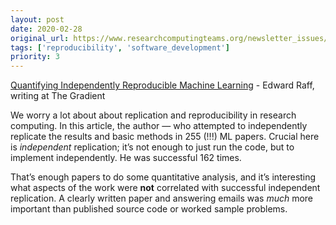 ```yaml
---
layout: post
date: 2020-02-28
original_url: https://www.researchcomputingteams.org/newsletter_issues/0012
tags: ['reproducibility', 'software_development']
priority: 3
---
```


<!-- markdownlint-disable MD033 -->
<!-- markdownlint-disable MD041 -->
<!-- markdownlint-disable MD049 -->

[Quantifying Independently Reproducible Machine Learning](https://thegradient.pub/independently-reproducible-machine-learning/) - Edward Raff, writing at The Gradient

We worry a lot about about replication and reproducibility in research computing.  In this article, the author — who attempted to independently replicate the results and basic methods in 255 (!!!) ML papers.  Crucial here is *independent* replication; it’s not enough to just run the code, but to implement independently.  He was successful 162 times.

That’s enough papers to do some quantitative analysis, and it’s interesting what aspects of the work were **not** correlated with successful independent replication.  A clearly written paper and answering emails was *much* more important than published source code or worked sample problems.